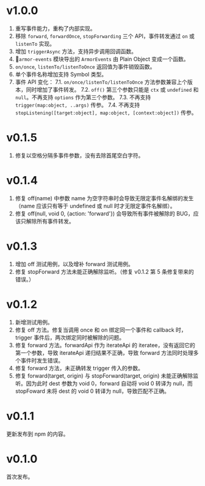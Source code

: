 # v1.0.0

1. 重写事件能力，重构了内部实现。
2. 移除 `forward`, `forwardOnce`, `stopForwarding` 三个 API，事件转发通过 `on` 或 `listenTo` 实现。
3. 增加 `triggerAsync` 方法，支持异步调用回调函数。
4. `armor-events` 模块导出的 `ArmorEvents` 由 Plain Object 变成一个函数。
5. `on/once`, `listenTo/listenToOnce` 返回值为事件销毁函数。
6. 单个事件名称增加支持 Symbol 类型。
7. 事件 API 变化：
   7.1. `on/once/listenTo/listenToOnce` 方法参数兼容上个版本，同时增加了事件转发。
   7.2. `off()` 第三个参数只能是 `ctx` 或 `undefined` 和 `null`。不再支持 `options` 作为第三个参数。
   7.3. 不再支持 `trigger(map:object, ..args)` 传参。
   7.4. 不再支持 `stopListening([target:object], map:object, [context:object])` 传参。

# v0.1.5

1.  修复以空格分隔多事件参数，没有去除首尾空白字符。

# v0.1.4

1.  修复 off(name) 中参数 name 为空字符串时会导致无限定事件名解绑的发生（name 应该只有等于 undefined 或 null 时才无限定事件名解绑）。
2.  修复 off(null, void 0, {action: 'forward'}) 会导致所有事件被解除的 BUG，应该只解除所有事件转发。

# v0.1.3

1.  增加 off 测试用例，以及增补 forward 测试用例。
2.  修复 stopForward 方法未能正确解除监听。（修复 v0.1.2 第 5 条修复带来的错误。）

# v0.1.2

1.  新增测试用例。
2.  修复 off 方法。修复当调用 once 和 on 绑定同一个事件和 callback 时，trigger 事件后，两次绑定同时被解除的问题。
3.  修复 forward 方法。forwardApi 作为 iterateApi 的 iteratee，没有返回它的第一个参数，导致 iterateApi 递归结果不正确，导致 forward 方法同时处理多个事件时发生错误。
4.  修复 forward 方法，未正确转发 trigger 传入的参数。
5.  修复 forward(target, origin) 与 stopForward(target, origin) 未能正确解除监听。因为此时 dest 参数为 void 0，forward 自动将 void 0 转译为 null，而 stopFoward 未将 dest 的 void 0 转译为 null，导致匹配不正确。

# v0.1.1

更新发布到 npm 的内容。

# v0.1.0

首次发布。
